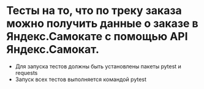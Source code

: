 # Тесты на то, что по треку заказа можно получить данные о заказе в Яндекс.Самокате с помощью API Яндекс.Самокат.
- Для запуска тестов должны быть установлены пакеты pytest и requests
- Запуск всех тестов выполняется командой pytest
